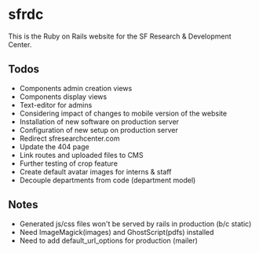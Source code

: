 # sfrdc

This is the Ruby on Rails website for the SF Research & Development Center.

## Todos 
* Components admin creation views
* Components display views
* Text-editor for admins
* Considering impact of changes to mobile version of the website
* Installation of new software on production server
* Configuration of new setup on production server
* Redirect sfresearchcenter.com
* Update the 404 page
* Link routes and uploaded files to CMS
* Further testing of crop feature
* Create default avatar images for interns & staff
* Decouple departments from code (department model)

## Notes
* Generated js/css files won't be served by rails in production (b/c static)
* Need ImageMagick(images) and GhostScript(pdfs) installed
* Need to add default_url_options for production (mailer)
